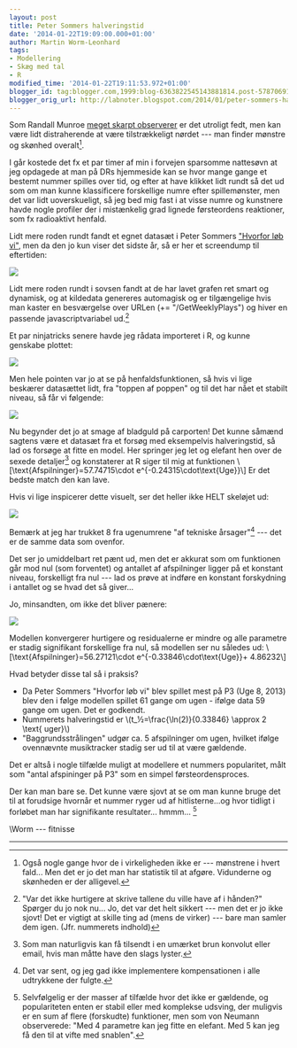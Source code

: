 ```yaml
---
layout: post
title: Peter Sommers halveringstid
date: '2014-01-22T19:09:00.000+01:00'
author: Martin Worm-Leonhard
tags:
- Modellering
- Skæg med tal
- R
modified_time: '2014-01-22T19:11:53.972+01:00'
blogger_id: tag:blogger.com,1999:blog-6363822545143881814.post-5787069143387009690
blogger_orig_url: http://labnoter.blogspot.com/2014/01/peter-sommers-halveringstid.html
---
```


Som Randall Munroe [meget skarpt observerer](http://xkcd.com/877/) er
det utroligt fedt, men kan være lidt distraherende at være
tilstrækkeligt nørdet --- man finder mønstre og skønhed overalt[^1]. 

I går kostede det fx et par timer af min i forvejen sparsomme nattesøvn at
jeg opdagede at man på DRs hjemmeside kan se hvor mange gange et bestemt
nummer spilles over tid, og efter at have klikket lidt rundt så det ud
som om man kunne klassificere forskellige numre efter spillemønster, men
det var lidt uoverskueligt, så jeg bed mig fast i at visse numre og
kunstnere havde nogle profiler der i mistænkelig grad lignede
førsteordens reaktioner, som fx radioaktivt henfald.

Lidt mere roden rundt fandt et egnet datasæt i Peter Sommers
["Hvorfor løb vi"](http://www.dr.dk/musik/titel/hvorfor%20l%C3%B8b%20vi/2372890-1-1),
men da den jo kun viser det sidste år, så er her et screendump til
eftertiden:

[![]({{site.url}}/images/-fxQ0XJ1LQx8/Ut__x9C04wI/AAAAAAAACHw/kVhlXXVC3Us/s1600/Sommer.png)]({{site.url}}/images/-fxQ0XJ1LQx8/Ut__x9C04wI/AAAAAAAACHw/kVhlXXVC3Us/s1600/Sommer.png)

Lidt mere roden rundt i sovsen fandt at de har lavet grafen ret smart og
dynamisk, og at kildedata genereres automagisk og er tilgængelige hvis
man kaster en besværgelse over URLen (+= "/GetWeeklyPlays") og hiver en
passende javascriptvariabel ud.[^2]

Et par ninjatricks senere havde jeg rådata importeret i R, og kunne
genskabe plottet:

[![]({{site.url}}/images/-U0RbXgJvgDQ/UuABqs20sfI/AAAAAAAACH8/vd7zS-y0INg/s1600/Rplot1.png)]({{site.url}}/images/-U0RbXgJvgDQ/UuABqs20sfI/AAAAAAAACH8/vd7zS-y0INg/s1600/Rplot1.png)

Men hele pointen var jo at se på henfaldsfunktionen, så hvis vi lige
beskærer datasættet lidt, fra "toppen af poppen" og til det har nået et
stabilt niveau, så får vi følgende:

[![]({{site.url}}/images/-zqsAZPUGHOY/UuACHzaXlNI/AAAAAAAACIE/GvDfyap4Y1E/s1600/Rplot2.png)]({{site.url}}/images/-zqsAZPUGHOY/UuACHzaXlNI/AAAAAAAACIE/GvDfyap4Y1E/s1600/Rplot2.png)

Nu begynder det jo at smage af bladguld på carporten! Det kunne såmænd
sagtens være et datasæt fra et forsøg med eksempelvis halveringstid, så
lad os forsøge at fitte en model. Her springer jeg let og elefant hen
over de sexede detaljer[^3] og konstaterer at R siger til mig at
funktionen \\[\text{Afspilninger}=57.74715\cdot e^{-0.24315\cdot\text{Uge}}\\] 
Er det bedste match den kan lave. 

Hvis vi lige inspicerer dette visuelt, ser det heller ikke HELT skeløjet
ud:

[![]({{site.url}}/images/-YgC2jlI9JoQ/UuADUTQoQrI/AAAAAAAACIQ/M3a0wV18cS0/s1600/Rplot3.png)]({{site.url}}/images/-YgC2jlI9JoQ/UuADUTQoQrI/AAAAAAAACIQ/M3a0wV18cS0/s1600/Rplot3.png)

Bemærk at jeg har trukket 8 fra ugenumrene "af tekniske årsager"[^4] ---
det er de samme data som ovenfor.

Det ser jo umiddelbart ret pænt ud, men det er akkurat som om funktionen
går mod nul (som forventet) og antallet af afspilninger ligger på et
konstant niveau, forskelligt fra nul --- lad os prøve at indføre en
konstant forskydning i antallet og se hvad det så giver...

Jo, minsandten, om ikke det bliver pænere:

[![]({{site.url}}/images/-ciEns1DhhRE/UuAEeQZVRNI/AAAAAAAACIY/xFSSMD4Rz54/s1600/Rplot4.png)]({{site.url}}/images/-ciEns1DhhRE/UuAEeQZVRNI/AAAAAAAACIY/xFSSMD4Rz54/s1600/Rplot4.png)

Modellen konvergerer hurtigere og residualerne er mindre og alle
parametre er stadig signifikant forskellige fra nul, så modellen ser nu
således ud: \\[\text{Afspilninger}=56.27121\cdot e^{-0.33846\cdot\text{Uge}}+ 4.86232\\]

Hvad betyder disse tal så i praksis?

-   Da Peter Sommers "Hvorfor løb vi" blev spillet mest på P3 (Uge
    8, 2013) blev den i følge modellen spillet 61 gange om ugen - ifølge
    data 59 gange om ugen. Det er godkendt.
-   Nummerets halveringstid er \\(t_½=\frac{\ln(2)}{0.33846} \approx 2 \text{ uger}\\)
-   "Baggrundsstrålingen" udgør ca. 5 afspilninger om ugen, hvilket
    ifølge ovennævnte musiktracker stadig ser ud til at være gældende.

Det er altså i nogle tilfælde muligt at modellere et nummers
popularitet, målt som "antal afspininger på P3" som en simpel
førsteordensproces. 

Der kan man bare se. Det kunne være sjovt at se om
man kunne bruge det til at forudsige hvornår et nummer ryger ud af
hitlisterne...og hvor tidligt i forløbet man har signifikante
resultater... hmmm... [^5]


\\Worm --- fitnisse

------------------------------------------------------------------------

[^1]: Også nogle gange hvor de i virkeligheden ikke er --- mønstrene i
    hvert fald... Men det er jo det man har statistik til at afgøre.
    Vidunderne og skønheden er der alligevel.

[^2]: "Var det ikke hurtigere at skrive tallene du ville have af i
    hånden?" Spørger du jo nok nu... Jo, det var det helt sikkert --- men det
    er jo ikke sjovt! Det er vigtigt at skille ting ad (mens de virker) ---
    bare man samler dem igen. (Jfr. nummerets indhold)

[^3]: Som man naturligvis kan få tilsendt i en umærket brun konvolut
    eller email, hvis man måtte have den slags lyster.

[^4]: Det var sent, og jeg gad ikke implementere kompensationen i alle
    udtrykkene der fulgte.

[^5]: Selvfølgelig er der masser af tilfælde hvor det ikke er gældende,
    og populariteten enten er stabil eller med komplekse udsving, der
    muligvis er en sum af flere (forskudte) funktioner, men som von Neumann
    observerede: "Med 4 parametre kan jeg fitte en elefant. Med 5 kan jeg få
    den til at vifte med snablen".
